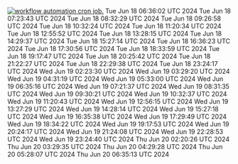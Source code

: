 [![workflow automation cron job.](https://github.com/gainfisheries/refactored-barnacle/actions/workflows/automate.yml/badge.svg)](https://github.com/gainfisheries/refactored-barnacle/actions/workflows/automate.yml)
Tue Jun 18 06:36:02 UTC 2024
Tue Jun 18 07:23:43 UTC 2024
Tue Jun 18 08:32:29 UTC 2024
Tue Jun 18 09:26:58 UTC 2024
Tue Jun 18 10:32:24 UTC 2024
Tue Jun 18 11:20:34 UTC 2024
Tue Jun 18 12:55:52 UTC 2024
Tue Jun 18 13:28:15 UTC 2024
Tue Jun 18 14:29:37 UTC 2024
Tue Jun 18 15:27:14 UTC 2024
Tue Jun 18 16:36:23 UTC 2024
Tue Jun 18 17:30:56 UTC 2024
Tue Jun 18 18:33:59 UTC 2024
Tue Jun 18 19:17:47 UTC 2024
Tue Jun 18 20:25:42 UTC 2024
Tue Jun 18 21:22:27 UTC 2024
Tue Jun 18 22:29:38 UTC 2024
Tue Jun 18 23:24:17 UTC 2024
Wed Jun 19 02:23:30 UTC 2024
Wed Jun 19 03:29:20 UTC 2024
Wed Jun 19 04:31:19 UTC 2024
Wed Jun 19 05:33:00 UTC 2024
Wed Jun 19 06:35:16 UTC 2024
Wed Jun 19 07:21:37 UTC 2024
Wed Jun 19 08:31:35 UTC 2024
Wed Jun 19 09:30:21 UTC 2024
Wed Jun 19 10:32:37 UTC 2024
Wed Jun 19 11:20:43 UTC 2024
Wed Jun 19 12:56:15 UTC 2024
Wed Jun 19 13:27:29 UTC 2024
Wed Jun 19 14:28:14 UTC 2024
Wed Jun 19 15:27:18 UTC 2024
Wed Jun 19 16:35:38 UTC 2024
Wed Jun 19 17:29:49 UTC 2024
Wed Jun 19 18:34:22 UTC 2024
Wed Jun 19 19:17:53 UTC 2024
Wed Jun 19 20:24:17 UTC 2024
Wed Jun 19 21:24:08 UTC 2024
Wed Jun 19 22:28:53 UTC 2024
Wed Jun 19 23:24:40 UTC 2024
Thu Jun 20 02:20:26 UTC 2024
Thu Jun 20 03:29:35 UTC 2024
Thu Jun 20 04:29:28 UTC 2024
Thu Jun 20 05:28:07 UTC 2024
Thu Jun 20 06:35:13 UTC 2024
